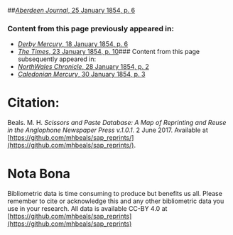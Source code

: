 ##[*Aberdeen Journal*, 25 January 1854, p. 6](https://mhbeals.github.io/sap_html/Aberdeen-Journal/Aberdeen-Journal-25-January-1854-p-6)

### Content from this page previously appeared in:
+ [*Derby Mercury*, 18 January 1854, p. 6](https://mhbeals.github.io/sap_html/Derby-Mercury/Derby-Mercury-18-January-1854-p-6)
+ [*The Times*, 23 January 1854, p. 10](https://mhbeals.github.io/sap_html/The-Times/The-Times-23-January-1854-p-10)### Content from this page subsequently appeared in:
+ [*NorthWales Chronicle*, 28 January 1854, p. 2](https://mhbeals.github.io/sap_html/NorthWales-Chronicle/NorthWales-Chronicle-28-January-1854-p-2)
+ [*Caledonian Mercury*, 30 January 1854, p. 3](https://mhbeals.github.io/sap_html/Caledonian-Mercury/Caledonian-Mercury-30-January-1854-p-3)
                    
# Citation: 

Beals. M. H. *Scissors and Paste Database: A Map of Reprinting and Reuse in the Anglophone Newspaper Press v.1.0.1.* 2 June 2017. Available at [https://github.com/mhbeals/sap_reprints/](https://github.com/mhbeals/sap_reprints/). 
                    
# Nota Bona

Bibliometric data is time consuming to produce but benefits us all. Please remember to cite or acknowledge this and any other bibliometric data you use in your research. All data is available CC-BY 4.0 at [https://github.com/mhbeals/sap_reprints](https://github.com/mhbeals/sap_reprints)